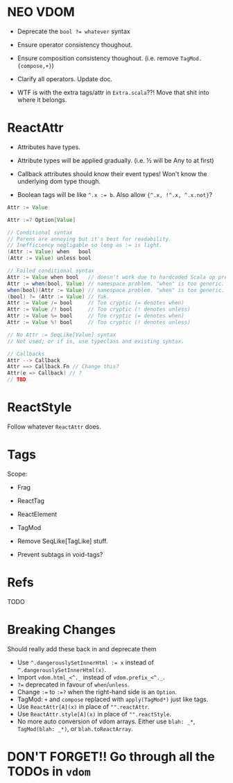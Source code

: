 NEO VDOM
========

* Deprecate the `bool ?= whatever` syntax

* Ensure operator consistency thoughout.

* Ensure composition consistency thoughout.
  (i.e. remove `TagMod.{compose,+}`)

* Clarify all operators. Update doc.

* WTF is with the extra tags/attr in `Extra.scala`??!
  Move that shit into where it belongs.


ReactAttr
=========

* Attributes have types.

* Attribute types will be applied gradually. (i.e. ½ will be Any to at first)

* Callback attributes should know their event types!
  Won't know the underlying dom type though.

* Boolean tags will be like `^.x := b`. Also allow `{^.x, !^.x, ^.x.not}`?

```scala
Attr := Value

Attr :=? Option[Value]

// Conditional syntax
// Parens are annoying but it's best for readability.
// Inefficiency negligable so long as := is light.
(Attr := Value) when   bool
(Attr := Value) unless bool

// Failed conditional syntax
Attr := Value when bool   // doesn't work due to hardcoded Scala op precedence
Attr := when(bool, Value) // namespace problem. "when" is too generic.
when(bool)(Attr := Value) // namespace problem. "when" is too generic.
(bool) ?= (Attr := Value) // Yuk.
Attr := Value /= bool     // Too cryptic (= denotes when)
Attr := Value /! bool     // Too cryptic (! denotes unless)
Attr := Value %= bool     // Too cryptic (= denotes when)
Attr := Value %! bool     // Too cryptic (! denotes unless)

// No Attr := SeqLike[Value] syntax
// Not used; or if is, use typeclass and existing syntax.

// Callbacks
Attr --> Callback
Attr ==> Callback.Fn // Change this?
Attr(e => Callback) // ?
// TBD
```


ReactStyle
==========

Follow whatever `ReactAttr` does.


Tags
====

Scope:
* Frag
* ReactTag
* ReactElement
* TagMod

* Remove SeqLike[TagLike] stuff.

* Prevent subtags in void-tags?

Refs
====

TODO


Breaking Changes
================

Should really add these back in and deprecate them

* Use `^.dangerouslySetInnerHtml := x` instead of `^.dangerouslySetInnerHtml(x)`.
* Import `vdom.html_<^._` instead of `vdom.prefix_<^._`.
* `?=` deprecated in favour of `when`/`unless`.
* Change `:=` to `:=?` when the right-hand side is an `Option`.
* TagMod: `+` and `compose` replaced with `apply(TagMod*)` just like tags.
* Use `ReactAttr[A](x)` in place of `"".reactAttr`.
* Use `ReactAttr.style[A](x)` in place of `"".reactStyle`.
* No more auto conversion of vdom arrays. Either use `blah: _*`, `TagMod(blah: _*)`, or `blah.toReactArray`.


# DON'T FORGET!! Go through all the TODOs in `vdom`

